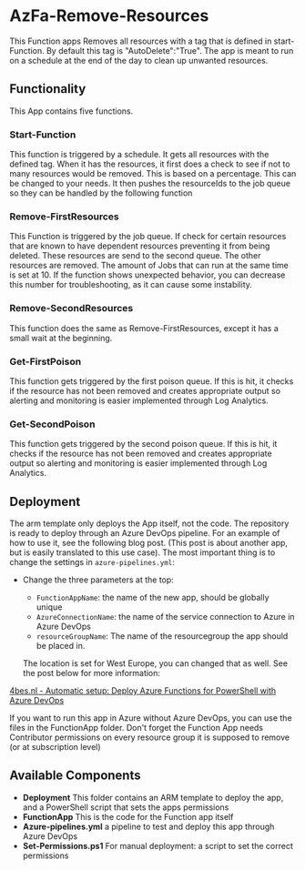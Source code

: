 # AzFa-Remove-Resources

This Function apps Removes all resources with a tag that is defined in start-Function.
By default this tag is "AutoDelete":"True".
The app is meant to run on a schedule at the end of the day to clean up unwanted resources.

## Functionality

This App contains five functions.

### Start-Function

This function is triggered by a schedule. It gets all resources with the defined tag.
When it has the resources, it first does a check to see if not to many resources would be removed.
This is based on a percentage. This can be changed to your needs.
It then pushes the resourceIds to the job queue so they can be handled by the following function

### Remove-FirstResources

This Function is triggered by the job queue. If check for certain resources that are known to have dependent resources preventing it from being deleted. These resources are send to the second queue.
The other resources are removed. The amount of Jobs that can run at the same time is set at 10. If the function shows unexpected behavior, you can decrease this number for troubleshooting, as it can cause some instability.

### Remove-SecondResources

This function does the same as Remove-FirstResources, except it has a small wait at the beginning.

### Get-FirstPoison

This function gets triggered by the first poison queue. If this is hit, it checks if the resource has not been removed and creates appropriate output so alerting and monitoring is easier implemented through Log Analytics.

### Get-SecondPoison

This function gets triggered by the second poison queue. If this is hit, it checks if the resource has not been removed and creates appropriate output so alerting and monitoring is easier implemented through Log Analytics.

## Deployment

The arm template only deploys the App itself, not the code.
The repository is ready to deploy through an Azure DevOps pipeline.
For an example of how to use it, see the following blog post.
(This post is about another app, but is easily translated to this use case). The most important thing is to change the settings in `azure-pipelines.yml`:

- Change the three parameters at the top:
  - `FunctionAppName`: the name of the new app, should be globally unique
  - `AzureConnectionName`: the name of the service connection to Azure in Azure DevOps
  - `resourceGroupName`: The name of the resourcegroup the app should be placed in.

  The location is set for West Europe, you can changed that as well. See the post below for more information:

[4bes.nl - Automatic setup: Deploy Azure Functions for PowerShell with Azure DevOps](https://4bes.nl/2019/06/16/deploy-azure-functions-for-powershell-with-azure-devops/)

If you want to run this app in Azure without Azure DevOps, you can use the files in the FunctionApp folder. Don't forget the Function App needs Contributor permissions on every resource group it is supposed to remove (or at subscription level)

## Available Components

- **Deployment**
  This folder contains an ARM template to deploy the app, and a PowerShell script that sets the apps permissions
- **FunctionApp**
  This is the code for the Function app itself
- **Azure-pipelines.yml**
  a pipeline to test and deploy this app through Azure DevOps
- **Set-Permissions.ps1**
  For manual deployment: a script to set the correct permissions